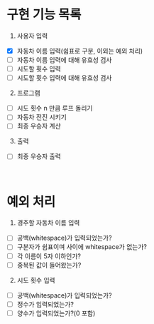 # 구현 기능 목록

1. 사용자 입력

- [x] 자동차 이름 입력(쉼표로 구분, 이외는 예외 처리)
- [ ] 자동차 이름 입력에 대해 유효성 검사
- [ ] 시도할 횟수 입력
- [ ] 시도할 횟수 입력에 대해 유효성 검사

2. 프로그램

- [ ] 시도 횟수 n 만큼 루프 돌리기
- [ ] 자동차 전진 시키기
- [ ] 최종 우승자 계산

3. 출력

- [ ] 최종 우승자 출력

<br/>

# 예외 처리

1. 경주할 자동차 이름 입력

- [ ] 공백(whitespace)가 입력되었는가?
- [ ] 구분자가 쉼표이며 사이에 whitespace가 없는가?
- [ ] 각 이름이 5자 이하인가?
- [ ] 중복된 값이 들어왔는가?

2. 시도 횟수 입력

- [ ] 공백(whitespace)가 입력되었는가?
- [ ] 정수가 입력되었는가?
- [ ] 양수가 입력되었는가?(0 포함)
